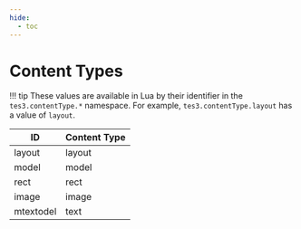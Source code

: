 ```yaml
---
hide:
  - toc
---
```


# Content Types

!!! tip
	These values are available in Lua by their identifier in the `tes3.contentType.*` namespace. For example, `tes3.contentType.layout` has a value of `layout`.

ID             | Content Type
-------------- | -----------------
layout         | layout
model          | model
rect           | rect
image          | image
mtextodel      | text